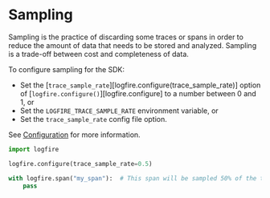 # Sampling

Sampling is the practice of discarding some traces or spans in order to reduce the amount of data that needs to be stored and analyzed. Sampling is a trade-off between cost and completeness of data.

To configure sampling for the SDK:

- Set the [`trace_sample_rate`][logfire.configure(trace_sample_rate)] option of [`logfire.configure()`][logfire.configure] to a number between 0 and 1, or
- Set the `LOGFIRE_TRACE_SAMPLE_RATE` environment variable, or
- Set the `trace_sample_rate` config file option.

See [Configuration](../../reference/configuration.md) for more information.

```python
import logfire

logfire.configure(trace_sample_rate=0.5)

with logfire.span("my_span"):  # This span will be sampled 50% of the time
    pass
```

<!-- ## Fine grained sampling

You can tweak sampling on a per module or per code block basis using
[`logfire.with_trace_sample_rate()`][logfire.Logfire.with_trace_sample_rate].

```python
import logfire

sampled = logfire.with_trace_sample_rate(0.5)

with sampled.span("outer"):  # This span will be sampled 50% of the time
    # `with sampled.with_trace_sample_rate(0.1).span("inner")` would also work
    with logfire.with_trace_sample_rate(0.1).span("inner"):  # This span will be sampled 10% of the time
        pass
``` -->
